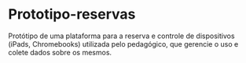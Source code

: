 # Prototipo-reservas
Protótipo de uma plataforma para a reserva e controle de dispositivos (iPads, Chromebooks) utilizada pelo pedagógico, que gerencie o uso e colete dados sobre os mesmos.
